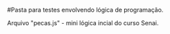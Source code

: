 #Pasta para testes envolvendo lógica de programação.

Arquivo "pecas.js" - mini lógica incial do curso Senai.
